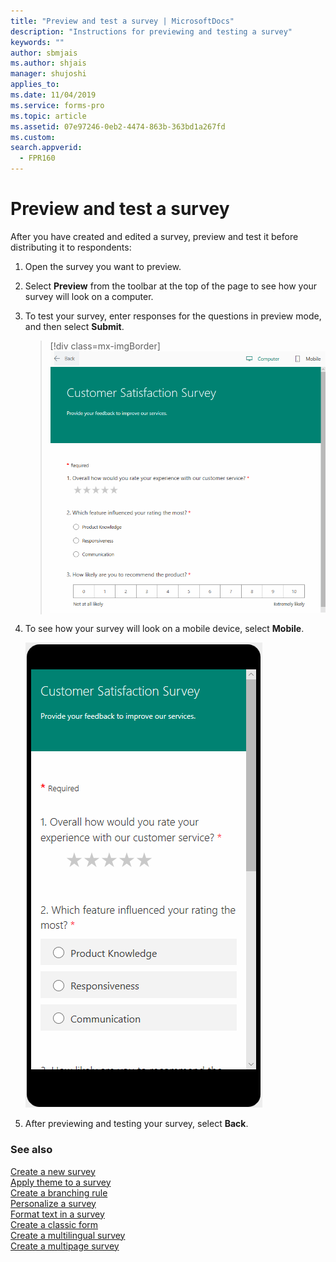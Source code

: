 ```yaml
---
title: "Preview and test a survey | MicrosoftDocs"
description: "Instructions for previewing and testing a survey"
keywords: ""
author: sbmjais
ms.author: shjais
manager: shujoshi
applies_to: 
ms.date: 11/04/2019
ms.service: forms-pro
ms.topic: article
ms.assetid: 07e97246-0eb2-4474-863b-363bd1a267fd
ms.custom: 
search.appverid:
  - FPR160
---
```


# Preview and test a survey

After you have created and edited a survey, preview and test it before distributing it to respondents:

1.  Open the survey you want to preview.

2.  Select **Preview** from the toolbar at the top of the page to see how your survey will look on a computer.

3.  To test your survey, enter responses for the questions in preview mode, and then select **Submit**.

    > [!div class=mx-imgBorder]
    > ![Preview a survey on a computer](media/preview-survey-computer.png "Preview a survey on a computer")

4.  To see how your survey will look on a mobile device, select **Mobile**.

    ![Preview a survey on a mobile device](media/preview-survey-mobile.png "Preview a survey on a mobile device")

5.  After previewing and testing your survey, select **Back**.

### See also

[Create a new survey](create-new-survey.md)<br>
[Apply theme to a survey](apply-theme.md)<br>
[Create a branching rule](create-branching-rule.md)<br>
[Personalize a survey](personalize-survey.md)<br>
[Format text in a survey](survey-text-format.md)<br>
[Create a classic form](create-classic-form.md)<br>
[Create a multilingual survey](create-multilingual-survey.md)<br>
[Create a multipage survey](create-multipage-survey.md)
